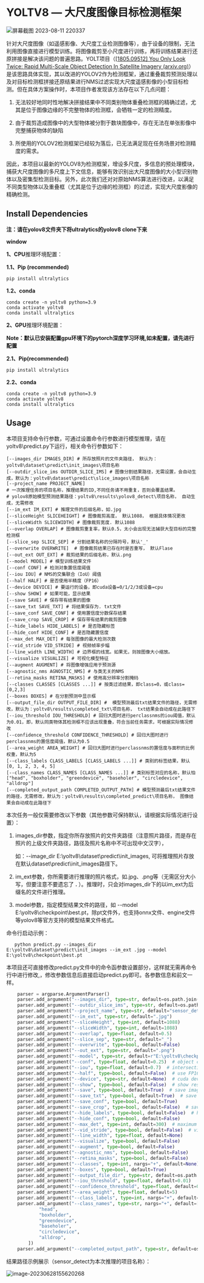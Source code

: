 # YOLTV8 — 大尺度图像目标检测框架

![屏幕截图 2023-08-11 220337](https://github.com/ABCnutter/YOLTV8/assets/91233657/883b21e4-0a4f-4dd3-83d0-73bf71c5ca23)


针对大尺度图像（如遥感影像、大尺度工业检测图像等），由于设备的限制，无法利用图像直接进行模型训练。将图像裁剪至小尺度进行训练，再将训练结果进行还原拼接是解决该问题的普遍思路。YOLT项目（[[1805.09512\] You Only Look Twice: Rapid Multi-Scale Object Detection In Satellite Imagery (arxiv.org)](https://arxiv.org/abs/1805.09512?context=cs.CV)）是该思路具体实现，其以改进的YOLOV2作为检测框架，通过重叠裁剪预测处理以及对目标检测框拼接还原结果进行NMS过滤实现大尺度遥感影像的小型目标检测。但在具体方案操作时，本项目作者发现该方法存在以下几点问题：

1. 无法较好地同时性地解决拼接结果中不同类别物体重叠检测框的精确过滤，尤其是位于图像边缘的不完整物体的检测框，会牺牲一定的检测精度。

2. 由于裁剪造成图像中的大型物体被分割于数块图像中，存在无法在单张影像中完整捕获物体的缺陷

3. 所使用的YOLOV2检测框架已经较为落后，已无法满足现在任务场景对检测精度的需求。

因此，本项目以最新的YOLOV8为检测框架，增设多尺度，多信息的预处理模块，捕获大尺度图像的多尺度上下文信息，能够有效识别出大尺度图像的大小型识别物体以及密集型检测目标。另外，此次我们还对对原始NMS算法进行改进，以满足不同类型物体以及重叠框（尤其是位于边缘的检测框）的过滤，实现大尺度影像的精确检测。





## Install Dependencies

**注：请在yolov8文件夹下将ultralytics的yolov8 clone下来**

**window** 

**1、CPU**推理环境配置：

**1.1、Pip (recommended)**

```shell
pip install ultralytics
```

**1.2、conda** 

```
conda create -n yoltv8 python=3.9
conda activate yoltv8
conda install ultralytics
```



**2、GPU**推理环境配置：

**Note：默认已安装配置gpu环境下的pytorch深度学习环境,如未配置，请先进行配置**

**2.1、Pip(recommended)**

```
pip install ultralytics
```

**2.2、conda** 

```
conda create -n yoltv8 python=3.9
conda activate yoltv8
conda install ultralytics
```



## Usage

本项目支持命令行参数，可通过设置命令行参数进行模型推理，请在yoltv8\predict.py下运行，相关命令行参数如下：

```shell
[--images_dir IMAGES_DIR] # 所存放照片的文件夹路径， 默认为：yoltv8\dataset\predict\init_images\项目名称
[--outdir_slice_ims OUTDIR_SLICE_IMS] # 图像分割结果路径，无需设置，会自动生成，默认为：yoltv8\dataset\predict\slice_images\项目名称
[--project_name PROJECT_NAME]
# 一次推理任务的项目名称，推理结果的ID,不同任务请不用重复，否则会覆盖结果。
# yolov8原始模型预测结果路径：yoltv8\results\yolov8_detect\项目名称， 自动生成，无需修改
[--im_ext IM_EXT] # 推理文件的后缀名称，如.jpg
[--sliceHeight SLICEHEIGHT] # 图像裁剪高度， 默认1088， 根据具体情况更改
[--sliceWidth SLICEWIDTH] # 图像裁剪宽度. 默认1088
[--overlap OVERLAP] # 图像裁剪重复率，默认0.5，太小会出现无法捕获大型目标的完整检测框
[--slice_sep SLICE_SEP] # 分割结果名称的分隔符号，默认'_'
[--overwrite OVERWRITE]  # 图像裁剪结果已存在时是否重写， 默认Flase
[--out_ext OUT_EXT] # 裁剪结果的后缀名称，默认.png
[--model MODEL] # 模型训练结果文件
[--conf CONF] # 检测对象置信度阈值
[--iou IOU] # NMS的交集联合（IoU）阈值
[--half HALF] # 是否使用半精度（FP16）
[--device DEVICE] # 要运行的设备，即cuda设备=0/1/2/3或设备=cpu
[--show SHOW] # 如果可能，显示结果
[--save SAVE] # 保存带有结果的图像
[--save_txt SAVE_TXT] # 将结果保存为. txt文件
[--save_conf SAVE_CONF] # 使用置信度分数保存结果
[--save_crop SAVE_CROP] # 保存带有结果的裁剪图像
[--hide_labels HIDE_LABELS] # 是否隐藏标签
[--hide_conf HIDE_CONF] # 是否隐藏置信度
[--max_det MAX_DET] # 每张图像的最大检测次数
[--vid_stride VID_STRIDE] # 视频帧率步幅
[--line_width LINE_WIDTH] # 边界框的线宽。如果无，则按图像大小缩放。
[--visualize VISUALIZE] # 可视化模型特征
[--augment AUGMENT] # 将图像增强应用于预测源
[--agnostic_nms AGNOSTIC_NMS] # 与类无关的NMS
[--retina_masks RETINA_MASKS] # 使用高分辨率分割掩码
[--classes CLASSES [CLASSES ...]] # 按类过滤结果，即class=0，或class=[0,2,3]
[--boxes BOXES] # 在分割预测中显示框
[--output_file_dir OUTPUT_FILE_DIR] #  模型预测最后txt结果文件的路径，无需修改，默认为：yoltv8\results\completed_txt\项目名称， txt结果会自动成在此路径下
[--iou_threshold IOU_THRESHOLD] # 回归大图时进行perclassnms的iou阈值，默认为0.01，即，默认同类物体其检测框不应该出现重叠，符合当前任务需求，可根据实际情况修改
[--confidence_threshold CONFIDENCE_THRESHOLD] # 回归大图时进行perclassnms的置信度阈值，默认为0.5
[--area_weight AREA_WEIGHT] # 回归大图时进行perclassnms的置信度与面积的比例权重，默认为5
[--class_labels CLASS_LABELS [CLASS_LABELS ...]] # 类别的标签结果，默认[0, 1, 2, 3, 4, 5]
[--class_names CLASS_NAMES [CLASS_NAMES ...]] # 类别标签对应的名称，默认怕["head", "boxholder", "greendevice", "baseholer", "circledevice", "alldrop"]
[--completed_output_path COMPLETED_OUTPUT_PATH] # 模型预测最后txt结果文件的路径，无需修改，默认为：yoltv8\results\completed_predict\项目名称， 图像结果会自动成在此路径下
```

本次任务一般仅需要修改以下参数（其他参数可保持默认，请根据实际情况进行设置）：

1. images_dir参数，指定你所存放照片的文件夹路径（注意照片路径，而是存在照片的上级文件夹路径，路径及照片名称中不可出现中文汉字），

   如：--image_dir E:\yoltv8\dataset\predict\init_images, 可将推理照片存放在默认dataset\predict\init_images路径下。

2. im_ext参数，你所需要进行推理的照片格式，如.jpg、.png等（无需区分大小写，但要注意不要遗忘了    **.**    ）。推理时，只会对images_dir下的以im_ext为后缀名的文件进行推理。

3. model参数，指定模型结果文件的路径，如 --model E:\yoltv8\checkpoint\best.pt，除pt文件外，也支持onnx文件、engine文件等yolov8等官方支持的模型结果文件格式。

命令行启动示例：

```
   python predict.py --images_dir E:\yoltv8\dataset\predict\init_images --im_ext .jpg --model E:\yoltv8\checkpoint\best.pt
```

   

本项目还可直接修改predict.py文件中的命令函参数设置部分，这样就无需再命令行中进行修改,，修改参数信息后直接启动predict.py即可。各参数信息和前文一样。

```python
    parser = argparse.ArgumentParser()
    parser.add_argument("--images_dir", type=str, default=os.path.join(PROJECT_ROOT, 'dataset', 'predict', 'init_images'))
    parser.add_argument("--outdir_slice_ims", type=str, default=os.path.join(PROJECT_ROOT, 'dataset', 'predict', 'slice_images'))
    parser.add_argument("--project_name", type=str, default="sensor_detect")
    parser.add_argument("--im_ext", type=str, default=".jpg")
    parser.add_argument("--sliceHeight", type=int, default=1088)
    parser.add_argument("--sliceWidth", type=int, default=1088)
    parser.add_argument("--overlap", type=float, default=0.5)
    parser.add_argument("--slice_sep", type=str, default="_")
    parser.add_argument("--overwrite", type=bool, default=False)
    parser.add_argument("--out_ext", type=str, default=".png")
    parser.add_argument("--model", type=str, default=r"E:\yoltv8\checkpoint\best.pt")
    parser.add_argument("--conf", type=float, default=0.25)  # object confidence threshold for detection
    parser.add_argument("--iou", type=float, default=0.7)  # intersection over union (IoU) threshold for NMS
    parser.add_argument("--half", type=bool, default=False)  # use FP16 half-precision inference
    parser.add_argument("--device", type=str, default=None)  # cuda device, i.e. 0 or 0,1,2,3 or
    parser.add_argument("--show", type=bool, default=False)  # show results
    parser.add_argument("--save", type=bool, default=True)  # save images with results
    parser.add_argument("--save_txt", type=bool, default=True)  # save results"
    parser.add_argument("--save_conf", type=bool, default=True)
    parser.add_argument("--save_crop", type=bool, default=False)  # save cropped prediction boxes
    parser.add_argument("--hide_labels", type=bool, default=False)  # hide labels
    parser.add_argument("--hide_conf", type=bool, default=False)
    parser.add_argument("--max_det", type=int, default=300)  # maximum detections per image
    parser.add_argument("--vid_stride", type=bool, default=False)  # video frame-rate stride
    parser.add_argument("--line_width", type=float, default=None)
    parser.add_argument("--visualize", type=bool, default=False)
    parser.add_argument("--augment", type=bool, default=False)
    parser.add_argument("--agnostic_nms", type=bool, default=False)
    parser.add_argument("--retina_masks", type=bool, default=False)
    parser.add_argument("--classes", type=int, nargs="+", default=None)
    parser.add_argument("--boxes", type=bool, default=True)
    parser.add_argument("--output_file_dir", type=str, default=os.path.join(PROJECT_ROOT, 'results', 'completed_txt'))
    parser.add_argument("--iou_threshold", type=float, default=0.01)
    parser.add_argument("--confidence_threshold", type=float, default=0.5)
    parser.add_argument("--area_weight", type=float, default=5)
    parser.add_argument("--class_labels", type=int, nargs="+", default=[0, 1, 2, 3, 4, 5])
    parser.add_argument("--class_names", type=str, nargs="+", default=[
            "head",
            "boxholder",
            "greendevice",
            "baseholer",
            "circledevice",
            "alldrop",
        ])
    parser.add_argument("--completed_output_path", type=str, default=os.path.join(PROJECT_ROOT, 'results', 'completed_predict'))
```

结果路径示例展示（sensor_detect为本次推理的项目名称）：

![image-20230628155620268](https://github.com/ABCnutter/YOLTV8/assets/91233657/301996a5-80f4-4d70-b63a-bf0b91a0280c)

